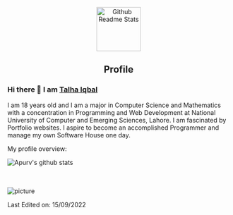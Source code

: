 <p align="center">
 <img width="100px" src="https://res.cloudinary.com/anuraghazra/image/upload/v1594908242/logo_ccswme.svg" align="center" alt="Github Readme Stats" />
 <h2 align="center">Profile</h2>
</p>

### Hi there 👋 I am [Talha Iqbal](https://github.com/TalhaIqbalCh/TalhaIqbalCh/tree/main)

<div>
 <p>

I am 18 years old and I am a  major in Computer Science and Mathematics with a concentration in Programming and Web Development at National University of Computer and Emerging Sciences, Lahore. I am fascinated by Portfolio websites. I aspire to become an accomplished Programmer and manage my own Software House one day. 
</div>

<div><p>My profile overview: </p></div>

![Apurv's github stats](https://github-readme-stats.vercel.app/api?username=TalhaIqbalCh&show_icons=true)
<br />
<br />
<br />



![picture](https://raw.githubusercontent.com/saadeghi/saadeghi/master/dino.gif)



Last Edited on: 15/09/2022
